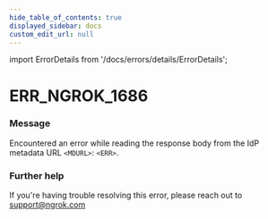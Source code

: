 ```yaml
---
hide_table_of_contents: true
displayed_sidebar: docs
custom_edit_url: null
---
```


import ErrorDetails from '/docs/errors/details/ErrorDetails';

# ERR_NGROK_1686

### Message
Encountered an error while reading the response body from the IdP metadata URL `<MDURL>`: `<ERR>`.

### Further help
If you're having trouble resolving this error, please reach out to [support@ngrok.com](mailto:support@ngrok.com?subject=Help%20with%20ERR_NGROK_1686)

<ErrorDetails error='err_ngrok_1686' />
